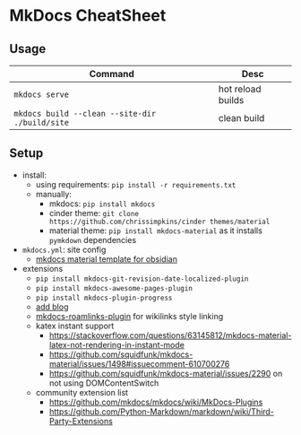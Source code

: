# MkDocs CheatSheet

## Usage

|Command|Desc|
|-------|----|
|`mkdocs serve`|hot reload builds|
|`mkdocs build --clean --site-dir ./build/site`|clean build|

## Setup

- install:
  - using requirements: `pip install -r requirements.txt`
  - manually:
    - mkdocs: `pip install mkdocs`
    - cinder theme: `git clone https://github.com/chrissimpkins/cinder themes/material`
    - material theme: `pip install mkdocs-material` as it installs `pymkdown` dependencies
- `mkdocs.yml`: site config
  - [mkdocs material template for obsidian](https://github.com/jobindj/obsidian-publish-mkdocs)
- extensions
  - `pip install mkdocs-git-revision-date-localized-plugin`
  - `pip install mkdocs-awesome-pages-plugin`
  - `pip install mkdocs-plugin-progress`
  - [add blog](https://github.com/fmaida/mkdocs-blog-plugin)
  - [mkdocs-roamlinks-plugin](https://github.com/Jackiexiao/mkdocs-roamlinks-plugin) for wikilinks style linking
  - katex instant support
    - <https://stackoverflow.com/questions/63145812/mkdocs-material-latex-not-rendering-in-instant-mode>
    - <https://github.com/squidfunk/mkdocs-material/issues/1498#issuecomment-610700276>
    - <https://github.com/squidfunk/mkdocs-material/issues/2290> on not using DOMContentSwitch
  - community extension list
    - <https://github.com/mkdocs/mkdocs/wiki/MkDocs-Plugins>
    - <https://github.com/Python-Markdown/markdown/wiki/Third-Party-Extensions>
